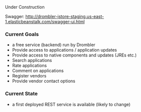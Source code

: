 Under Construction

Swagger: http://drombler-jstore-staging.us-east-1.elasticbeanstalk.com/swagger-ui.html

### Current Goals
* a free service (backend) run by Drombler
* Provide access to applications / application updates
* Provide access to native components and updates (JREs etc.)
* Search applications
* Rate applications
* Comment on applications
* Register vendors
* Provide vendor contact options

### Current State
* a first deployed REST service is available (likely to change)
